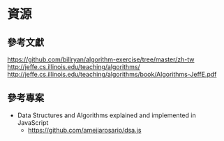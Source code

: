 # 資源

## 參考文獻

https://github.com/billryan/algorithm-exercise/tree/master/zh-tw
http://jeffe.cs.illinois.edu/teaching/algorithms/
http://jeffe.cs.illinois.edu/teaching/algorithms/book/Algorithms-JeffE.pdf

## 參考專案

* Data Structures and Algorithms explained and implemented in JavaScript
    * https://github.com/amejiarosario/dsa.js


